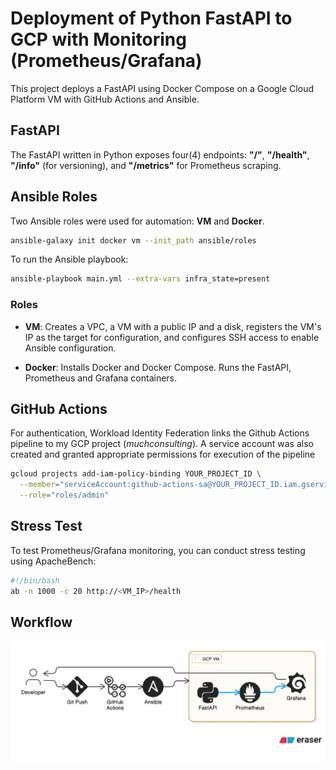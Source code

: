 # Deployment of Python FastAPI to GCP with Monitoring (Prometheus/Grafana)

This project deploys a FastAPI using Docker Compose on a Google Cloud Platform VM with GitHub Actions and Ansible.


## FastAPI
The FastAPI written in Python exposes four(4) endpoints: __"/"__, __"/health"__, __"/info"__ (for versioning), and __"/metrics"__ for Prometheus scraping.

## Ansible Roles
Two Ansible roles were used for automation: __VM__ and __Docker__.

```bash
ansible-galaxy init docker vm --init_path ansible/roles
```
To run the Ansible playbook:
```bash
ansible-playbook main.yml --extra-vars infra_state=present
```

### Roles
- __VM__: Creates a VPC, a VM with a public IP and a disk, registers the VM's IP as the target for configuration, and configures SSH access to enable Ansible configuration.

- __Docker__: Installs Docker and Docker Compose. Runs the FastAPI, Prometheus and Grafana containers.

## GitHub Actions
For authentication, Workload Identity Federation links the Github Actions pipeline to my GCP project (_muchconsulting_). A service account was also created and granted appropriate permissions for execution of the pipeline

```bash
gcloud projects add-iam-policy-binding YOUR_PROJECT_ID \
  --member="serviceAccount:github-actions-sa@YOUR_PROJECT_ID.iam.gserviceaccount.com" \
  --role="roles/admin"
```

## Stress Test
To test Prometheus/Grafana monitoring, you can conduct stress testing using ApacheBench:

```bash
#!/bin/bash
ab -n 1000 -c 20 http://<VM_IP>/health
```


## Workflow
![Workflow](muchconsulting.jpeg)